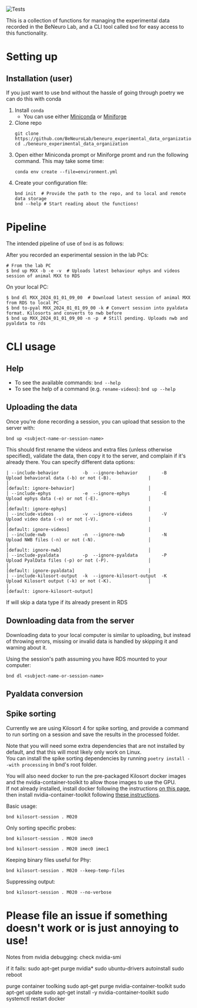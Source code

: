 ![Tests](https://github.com/BeNeuroLab/beneuro_experimental_data_organization/actions/workflows/run_tests.yml/badge.svg)

This is a collection of functions for managing the experimental data recorded in the 
BeNeuro Lab, and a CLI tool called `bnd` for easy access to this functionality.
# Setting up
## Installation (user)
If you just want to use bnd without the hassle of going through poetry we can do this 
with conda
1. Install `conda`
   - You can use either [Miniconda](https://docs.anaconda.com/miniconda/install/#quick-command-line-install) or [Miniforge](https://github.com/conda-forge/miniforge)
2. Clone repo
   ```shell
   git clone https://github.com/BeNeuroLab/beneuro_experimental_data_organization.git
   cd ./beneuro_experimental_data_organization
   ```
3. Open either Miniconda prompt or Miniforge promt and run the following command. This 
   may take some time: 
   ```shell
   conda env create --file=environment.yml
   ```
4. Create your configuration file:
   ```shell
   bnd init  # Provide the path to the repo, and to local and remote data storage
   bnd --help # Start reading about the functions!
   ```

# Pipeline
The intended pipeline of use of `bnd` is as follows:

After you recorded an experimental session in the lab PCs:
```shell
# From the lab PC
$ bnd up MXX -b -e -v  # Uploads latest behaviour ephys and videos session of animal MXX to RDS
```
On your local PC:
```shell
$ bnd dl MXX_2024_01_01_09_00  # Download latest session of animal MXX from RDS to local PC
$ bnd to-pyal MXX_2024_01_01_09_00 -k # Convert session into pyaldata format. Kilosorts and converts to nwb before
$ bnd up MXX_2024_01_01_09_00 -n -p  # Still pending. Uploads nwb and pyaldata to rds
```

# CLI usage
## Help
- To see the available commands: `bnd --help`
- To see the help of a command (e.g. `rename-videos`): `bnd up --help`

## Uploading the data
Once you're done recording a session, you can upload that session to the server with:
  
  `bnd up <subject-name-or-session-name>`

This should first rename the videos and extra files (unless otherwise specified), validate the data, then copy it to the server, and complain if it's already there.
You can specify different data options:
```text
| --include-behavior         -b  --ignore-behavior         -B    Upload behavioral data (-b) or not (-B).              |
│                                                                [default: ignore-behavior]                            │
│ --include-ephys            -e  --ignore-ephys            -E    Upload ephys data (-e) or not (-E).                   │
│                                                                [default: ignore-ephys]                               │
│ --include-videos           -v  --ignore-videos           -V    Upload video data (-v) or not (-V).                   │
│                                                                [default: ignore-videos]                              │
│ --include-nwb              -n  --ignore-nwb              -N    Upload NWB files (-n) or not (-N).                    │
│                                                                [default: ignore-nwb]                                 │
│ --include-pyaldata         -p  --ignore-pyaldata         -P    Upload PyalData files (-p) or not (-P).               │
│                                                                [default: ignore-pyaldata]                            │
│ --include-kilosort-output  -k  --ignore-kilosort-output  -K    Upload Kilosort output (-k) or not (-K).              │
│                                                                [default: ignore-kilosort-output] 
```

If will skip a data type if its already present in RDS

## Downloading data from the server
Downloading data to your local computer is similar to uploading, but instead of throwing errors, missing or invalid data is handled by skipping it and warning about it.

Using the session's path assuming you have RDS mounted to your computer:

  `bnd dl <subject-name-or-session-name>`

## Pyaldata conversion

## Spike sorting
Currently we are using Kilosort 4 for spike sorting, and provide a command to run sorting on a session and save the results in the processed folder.

Note that you will need some extra dependencies that are not installed by default, and that this will most likely only work on Linux.<br>
You can install the spike sorting dependencies by running `poetry install --with processing` in bnd's root folder.

You will also need docker to run the pre-packaged Kilosort docker images and the nvidia-container-toolkit to allow those images to use the GPU.<br>
If not already installed, install docker following the instructions [on this page](https://docs.docker.com/engine/install/ubuntu/), then install nvidia-container-toolkit following [these instructions](https://docs.nvidia.com/datacenter/cloud-native/container-toolkit/latest/install-guide.html).


Basic usage:

  `bnd kilosort-session . M020`

Only sorting specific probes:

  `bnd kilosort-session . M020 imec0`

  `bnd kilosort-session . M020 imec0 imec1`

Keeping binary files useful for Phy:

  `bnd kilosort-session . M020 --keep-temp-files`

Suppressing output:

  `bnd kilosort-session . M020 --no-verbose`

# Please file an issue if something doesn't work or is just annoying to use!

Notes from nvidia debugging:
check
nvidia-smi

if it fails:
sudo apt-get purge nvidia*
sudo ubuntu-drivers autoinstall
sudo reboot

purge container toolking
sudo apt-get purge nvidia-container-toolkit
sudo apt-get update
sudo apt-get install -y nvidia-container-toolkit
sudo systemctl restart docker
